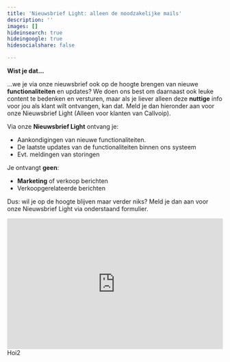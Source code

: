 ```yaml
---
title: 'Nieuwsbrief Light: alleen de noodzakelijke mails'
description: ''
images: []
hideinsearch: true
hideingoogle: true
hidesocialshare: false

---
```

**Wist je dat...**

...we je via onze nieuwsbrief ook op de hoogte brengen van nieuwe **functionaliteiten** en updates? We doen ons best om daarnaast ook leuke content te bedenken en versturen, maar als je liever alleen deze **nuttige** info voor jou als klant wilt ontvangen, kan dat. Meld je dan hieronder aan voor onze Nieuwsbrief Light (Alleen voor klanten van Callvoip).

Via onze **Nieuwsbrief Light** ontvang je:

* Aankondigingen van nieuwe functionaliteiten.
* De laatste updates van de functionaliteiten binnen ons systeem 
* Evt. meldingen van storingen

Je ontvangt **geen**:

* **Marketing** of verkoop berichten
* Verkoopgerelateerde berichten

Dus: wil je op de hoogte blijven maar verder niks? Meld je dan aan voor onze Nieuwsbrief Light via onderstaand formulier.

<iframe width="540" height="305" src="https://f3268d6b.sibforms.com/serve/MUIEABCYJcXyGVL6tW9qn5ISY0dBpJlmir6xMvnT6h7-FvTdZcbGuZ1ApncuNEh_a1veDR_nUHCCh9dAgOLfLSQypjxKn6opDP3tA4wqPWetArIwxI4uk83VJeDcUfaWnk9vDpd-lfTe15KXD4CJ_Bv6YfPCX2z2OfKugnXocJFypRQ5pzC9qdaiwfe3wqbX_nFJVDEVjVoqohWV" frameborder="0" scrolling="auto" allowfullscreen style="display: block;margin-left: auto;margin-right: auto;max-width: 100%;"></iframe>
Hoi2